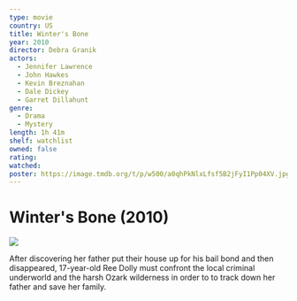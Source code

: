 ```yaml
---
type: movie
country: US
title: Winter's Bone
year: 2010
director: Debra Granik
actors:
  - Jennifer Lawrence
  - John Hawkes
  - Kevin Breznahan
  - Dale Dickey
  - Garret Dillahunt
genre:
  - Drama
  - Mystery
length: 1h 41m
shelf: watchlist
owned: false
rating:
watched:
poster: https://image.tmdb.org/t/p/w500/a0qhPkNlxLfsf5B2jFyI1Pp04XV.jpg
---
```


# Winter's Bone (2010)

![](https://image.tmdb.org/t/p/w500/a0qhPkNlxLfsf5B2jFyI1Pp04XV.jpg)

After discovering her father put their house up for his bail bond and then disappeared, 17-year-old Ree Dolly must confront the local criminal underworld and the harsh Ozark wilderness in order to to track down her father and save her family.
